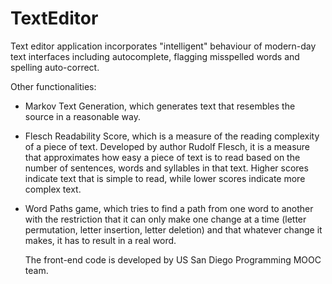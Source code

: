 # TextEditor

Text editor application incorporates "intelligent" behaviour of modern-day text interfaces including autocomplete,
flagging misspelled words and spelling auto-correct. 

Other functionalities:
- Markov Text Generation, which generates text that resembles the source in a reasonable way. 

- Flesch Readability Score, which is a measure of the reading complexity of a piece of text. Developed by author Rudolf Flesch,
  it is a measure that approximates how easy a piece of text is to read based on the number of sentences, words and syllables in that text. 
  Higher scores indicate text that is simple to read, while lower scores indicate more complex text.
  
- Word Paths game, which tries to find a path from one word to another with the restriction that it can only make one change
  at a time (letter permutation, letter insertion, letter deletion) and that whatever change it makes, it has to result in a real word.
  
  The front-end code is developed by US San Diego Programming MOOC team.
